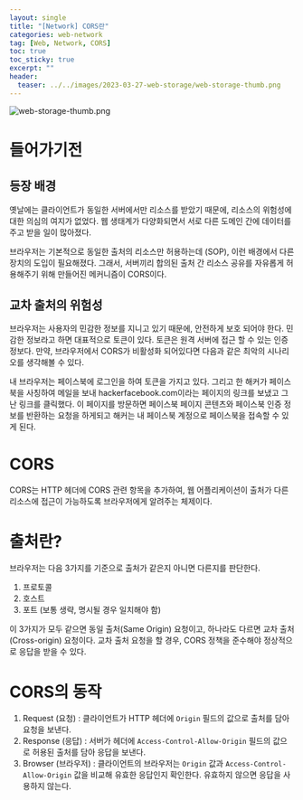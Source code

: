 ```yaml
---
layout: single
title: "[Network] CORS란"
categories: web-network
tag: [Web, Network, CORS]
toc: true
toc_sticky: true
excerpt: ""
header:
  teaser: ../../images/2023-03-27-web-storage/web-storage-thumb.png
---
```


![web-storage-thumb.png](../../images/2023-03-27-web-storage/web-storage-thumb.png)

# 들어가기전

## 등장 배경

옛날에는 클라이언트가 동일한 서버에서만 리소스를 받았기 때문에, 리소스의 위험성에 대한 의심의 여지가 없었다. 웹 생태계가 다양화되면서 서로 다른 도메인 간에 데이터를 주고 받을 일이 많아졌다.

브라우저는 기본적으로 동일한 출처의 리소스만 허용하는데 (SOP), 이런 배경에서 다른 장치의 도입이 필요해졌다. 그래서, 서버끼리 합의된 출처 간 리소스 공유를 자유롭게 허용해주기 위해 만들어진 메커니즘이 CORS이다.

## 교차 출처의 위험성

브라우저는 사용자의 민감한 정보를 지니고 있기 때문에, 안전하게 보호 되어야 한다. 민감한 정보라고 하면 대표적으로 토큰이 있다. 토큰은 원격 서버에 접근 할 수 있는 인증 정보다. 만약, 브라우저에서 CORS가 비활성화 되어있다면 다음과 같은 최악의 시나리오를 생각해볼 수 있다.

내 브라우저는 페이스북에 로그인을 하여 토큰을 가지고 있다. 그리고 한 해커가 페이스북을 사칭하여 메일을 보내 hackerfacebook.com이라는 페이지의 링크를 보냈고 그 난 링크를 클릭했다. 이 페이지를 방문하면 페이스북 페이지 콘텐츠와 페이스북 인증 정보를 반환하는 요청을 하게되고 해커는 내 페이스북 계정으로 페이스북을 접속할 수 있게 된다.

# CORS

CORS는 HTTP 헤더에 CORS 관련 항목을 추가하여, 웹 어플리케이션이 출처가 다른 리소스에 접근이 가능하도록 브라우저에게 알려주는 체제이다.

# 출처란?

브라우저는 다음 3가지를 기준으로 출처가 같은지 아니면 다른지를 판단한다.

1. 프로토콜
2. 호스트
3. 포트 (보통 생략, 명시될 경우 일치해야 함)

이 3가지가 모두 같으면 동일 출처(Same Origin) 요청이고, 하나라도 다르면 교차 출처(Cross-origin) 요청이다. 교차 출처 요청을 할 경우, CORS 정책을 준수해야 정상적으로 응답을 받을 수 있다.

# CORS의 동작

1. Request (요청) : 클라이언트가 HTTP 헤더에 `Origin` 필드의 값으로 출처를 담아 요청을 보낸다.
2. Response (응답) : 서버가 헤더에 `Access-Control-Allow-Origin` 필드의 값으로 허용된 출처를 담아 응답을 보낸다.
3. Browser (브라우저) : 클라이언트의 브라우저는 `Origin` 값과 `Access-Control-Allow-Origin` 값을 비교해 유효한 응답인지 확인한다. 유효하지 않으면 응답을 사용하지 않는다.
